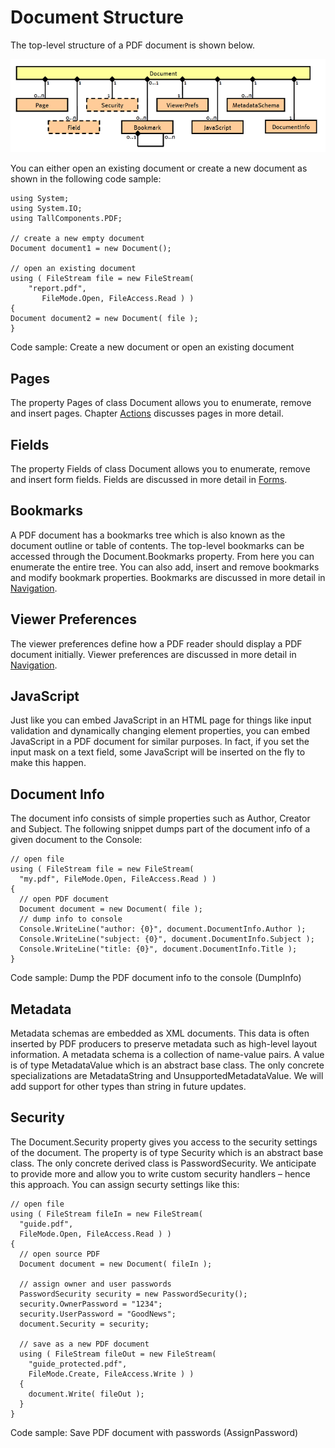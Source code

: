 # Document Structure

The top-level structure of a PDF document is shown below.

![document-structure](/guide/pdfkit/media/document-structure.png)

You can either open an existing document or create a new document as shown in the following code sample:

```
using System;
using System.IO;
using TallComponents.PDF;

// create a new empty document
Document document1 = new Document();

// open an existing document
using ( FileStream file = new FileStream(
    "report.pdf",
       FileMode.Open, FileAccess.Read ) )
{            
Document document2 = new Document( file );
}
```

Code sample: Create a new document or open an existing document

## Pages

The property Pages of class Document allows you to enumerate, remove and insert pages. Chapter <a href="actions">Actions</a> discusses pages in more detail.

## Fields

The property Fields of class Document allows you to enumerate, remove and insert form fields. Fields are discussed in more detail in <a href="forms">Forms</a>.

## Bookmarks

A PDF document has a bookmarks tree which is also known as the document outline or table of contents. The top-level bookmarks can be accessed through the Document.Bookmarks property. From here you can enumerate the entire tree. You can also add, insert and remove bookmarks and modify bookmark properties. Bookmarks are discussed in more detail in <a href="navigation">Navigation</a>.

## Viewer Preferences

The viewer preferences define how a PDF reader should display a PDF document initially. Viewer preferences are discussed in more detail in <a href="navigation">Navigation</a>.

## JavaScript

Just like you can embed JavaScript in an HTML page for things like input validation and dynamically changing element properties, you can embed JavaScript in a PDF document for similar purposes. In fact, if you set the input mask on a text field, some JavaScript will be inserted on the fly to make this happen.

## Document Info

The document info consists of simple properties such as Author, Creator and Subject. The following snippet dumps part of the document info of a given document to the Console:

```
// open file 
using ( FileStream file = new FileStream(
  "my.pdf", FileMode.Open, FileAccess.Read ) )
{
  // open PDF document
  Document document = new Document( file );
  // dump info to console
  Console.WriteLine("author: {0}", document.DocumentInfo.Author );
  Console.WriteLine("subject: {0}", document.DocumentInfo.Subject );
  Console.WriteLine("title: {0}", document.DocumentInfo.Title );
}
```

Code sample: Dump the PDF document info to the console (DumpInfo)

## Metadata

Metadata schemas are embedded as XML documents. This data is often inserted by PDF producers to preserve metadata such as high-level layout information. A metadata schema is a collection of name-value pairs. A value is of type MetadataValue which is an abstract base class. The only concrete specializations are MetadataString and UnsupportedMetadataValue. We will add support for other types than string in future updates.

## Security

The Document.Security property gives you access to the security settings of the document. The property is of type Security which is an abstract base class. The only concrete derived class is PasswordSecurity. We anticipate to provide more and allow you to write custom security handlers – hence this approach. You can assign securty settings like this:

```
// open file 
using ( FileStream fileIn = new FileStream( 
  "guide.pdf",
  FileMode.Open, FileAccess.Read ) )
{
  // open source PDF
  Document document = new Document( fileIn );

  // assign owner and user passwords
  PasswordSecurity security = new PasswordSecurity();
  security.OwnerPassword = "1234";
  security.UserPassword = "GoodNews";
  document.Security = security;

  // save as a new PDF document
  using ( FileStream fileOut = new FileStream( 
    "guide_protected.pdf", 
    FileMode.Create, FileAccess.Write ) )
  {
    document.Write( fileOut );
  }
}
```

Code sample: Save PDF document with passwords (AssignPassword)


